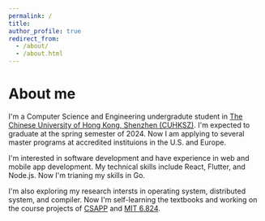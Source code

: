 ```yaml
---
permalink: /
title: 
author_profile: true
redirect_from: 
  - /about/
  - /about.html
---
```


# About me
I'm a Computer Science and Engineering undergradute student in [The Chinese University of Hong Kong, Shenzhen (CUHKSZ)](https://www.cuhk.edu.cn/en). I'm expected to graduate at the spring semester of 2024. Now I am applying to several master programs at accredited instituions in the U.S. and Europe. 

I'm interested in software development and have experience in web and mobile app development. My technical skills include React, Flutter, and Node.js. Now I'm trianing my skills in Go.


I'm also exploring my research intersts in operating system, distributed system, and compiler. Now I'm self-learning the textbooks and working on the course projects of [CSAPP](https://csapp.cs.cmu.edu/) and [MIT 6.824](https://pdos.csail.mit.edu/6.824/).